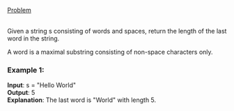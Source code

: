 [Problem](https://leetcode.com/problems/length-of-last-word/description/?envType=study-plan-v2&envId=top-interview-150)<br/><br/>

Given a string s consisting of words and spaces, return the length of the last word in the string.<br/>

A word is a maximal substring consisting of non-space characters only.<br/>

### Example 1:

**Input**: s = "Hello World"<br/>
**Output**: 5<br/>
**Explanation**: The last word is "World" with length 5.<br/>